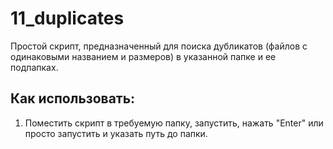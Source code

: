 # 11_duplicates
Простой скрипт, предназначенный для поиска дубликатов (файлов с одинаковыми названием и размеров) в указанной папке и ее подпапках.

## Как использовать:
1. Поместить скрипт в требуемую папку, запустить, нажать "Enter" или просто запустить и указать путь до папки.

